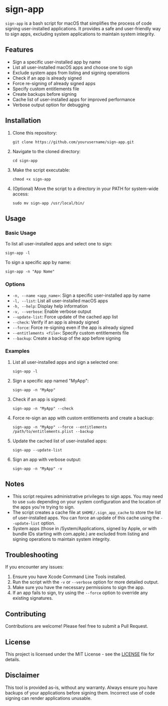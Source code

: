 # sign-app

`sign-app` is a bash script for macOS that simplifies the process of code signing user-installed applications. It provides a safe and user-friendly way to sign apps, excluding system applications to maintain system integrity.

## Features

- Sign a specific user-installed app by name
- List all user-installed macOS apps and choose one to sign
- Exclude system apps from listing and signing operations
- Check if an app is already signed
- Force re-signing of already signed apps
- Specify custom entitlements file
- Create backups before signing
- Cache list of user-installed apps for improved performance
- Verbose output option for debugging

## Installation

1. Clone this repository:
   ```
   git clone https://github.com/yourusername/sign-app.git
   ```

2. Navigate to the cloned directory:
   ```
   cd sign-app
   ```

3. Make the script executable:
   ```
   chmod +x sign-app
   ```

4. (Optional) Move the script to a directory in your PATH for system-wide access:
   ```
   sudo mv sign-app /usr/local/bin/
   ```

## Usage

### Basic Usage

To list all user-installed apps and select one to sign:

```
sign-app -l
```

To sign a specific app by name:

```
sign-app -n "App Name"
```

### Options

- `-n, --name <app_name>`: Sign a specific user-installed app by name
- `-l, --list`: List all user-installed macOS apps
- `-h, --help`: Display help information
- `-v, --verbose`: Enable verbose output
- `--update-list`: Force update of the cached app list
- `--check`: Verify if an app is already signed
- `--force`: Force re-signing even if the app is already signed
- `--entitlements <file>`: Specify custom entitlements file
- `--backup`: Create a backup of the app before signing

### Examples

1. List all user-installed apps and sign a selected one:
   ```
   sign-app -l
   ```

2. Sign a specific app named "MyApp":
   ```
   sign-app -n "MyApp"
   ```

3. Check if an app is signed:
   ```
   sign-app -n "MyApp" --check
   ```

4. Force re-sign an app with custom entitlements and create a backup:
   ```
   sign-app -n "MyApp" --force --entitlements /path/to/entitlements.plist --backup
   ```

5. Update the cached list of user-installed apps:
   ```
   sign-app --update-list
   ```

6. Sign an app with verbose output:
   ```
   sign-app -n "MyApp" -v
   ```

## Notes

- This script requires administrative privileges to sign apps. You may need to use `sudo` depending on your system configuration and the location of the apps you're trying to sign.
- The script creates a cache file at `$HOME/.sign_app_cache` to store the list of user-installed apps. You can force an update of this cache using the `--update-list` option.
- System apps (those in /System/Applications, signed by Apple, or with bundle IDs starting with com.apple.) are excluded from listing and signing operations to maintain system integrity.

## Troubleshooting

If you encounter any issues:

1. Ensure you have Xcode Command Line Tools installed.
2. Run the script with the `-v` or `--verbose` option for more detailed output.
3. Make sure you have the necessary permissions to sign the app.
4. If an app fails to sign, try using the `--force` option to override any existing signatures.

## Contributing

Contributions are welcome! Please feel free to submit a Pull Request.

## License

This project is licensed under the MIT License - see the [LICENSE](LICENSE) file for details.

## Disclaimer

This tool is provided as-is, without any warranty. Always ensure you have backups of your applications before signing them. Incorrect use of code signing can render applications unusable.
